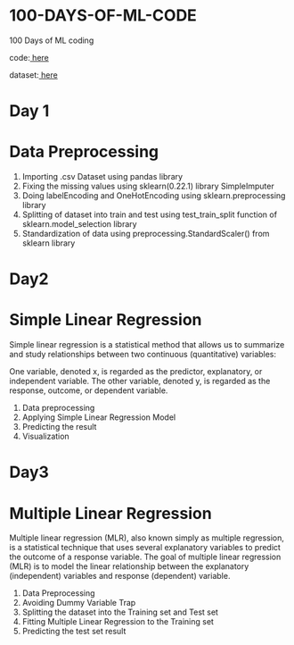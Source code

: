 # 100-DAYS-OF-ML-CODE
100 Days of ML coding

code:[ here](https://github.com/Piyush11101/100-DAYS-OF-ML-CODE/tree/master/Code)

dataset:[ here ](https://github.com/Piyush11101/100-DAYS-OF-ML-CODE/tree/master/Datasets)

# Day 1
# Data Preprocessing
1) Importing .csv Dataset using pandas library
2) Fixing the missing values using sklearn(0.22.1) library SimpleImputer
3) Doing labelEncoding and OneHotEncoding using sklearn.preprocessing library
4) Splitting of dataset into train and test using test_train_split function of sklearn.model_selection library
5) Standardization of data using preprocessing.StandardScaler() from sklearn library

# Day2
# Simple Linear Regression

Simple linear regression is a statistical method that allows us to summarize and study relationships between two continuous (quantitative) variables:

One variable, denoted x, is regarded as the predictor, explanatory, or independent variable.
The other variable, denoted y, is regarded as the response, outcome, or dependent variable.

1) Data preprocessing
2) Applying Simple Linear Regression Model
3) Predicting the result
4) Visualization

# Day3
# Multiple Linear Regression

Multiple linear regression (MLR), also known simply as multiple regression, is a statistical technique that uses several explanatory variables to predict the outcome of a response variable. The goal of multiple linear regression (MLR) is to model the linear relationship between the explanatory (independent) variables and response (dependent) variable.

1) Data Preprocessing
2) Avoiding Dummy Variable Trap
3) Splitting the dataset into the Training set and Test set
4) Fitting Multiple Linear Regression to the Training set
5) Predicting the test set result

